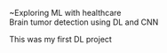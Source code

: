 ~Exploring ML with healthcare
<br>
Brain tumor detection using DL and CNN<p>This was my first DL project
